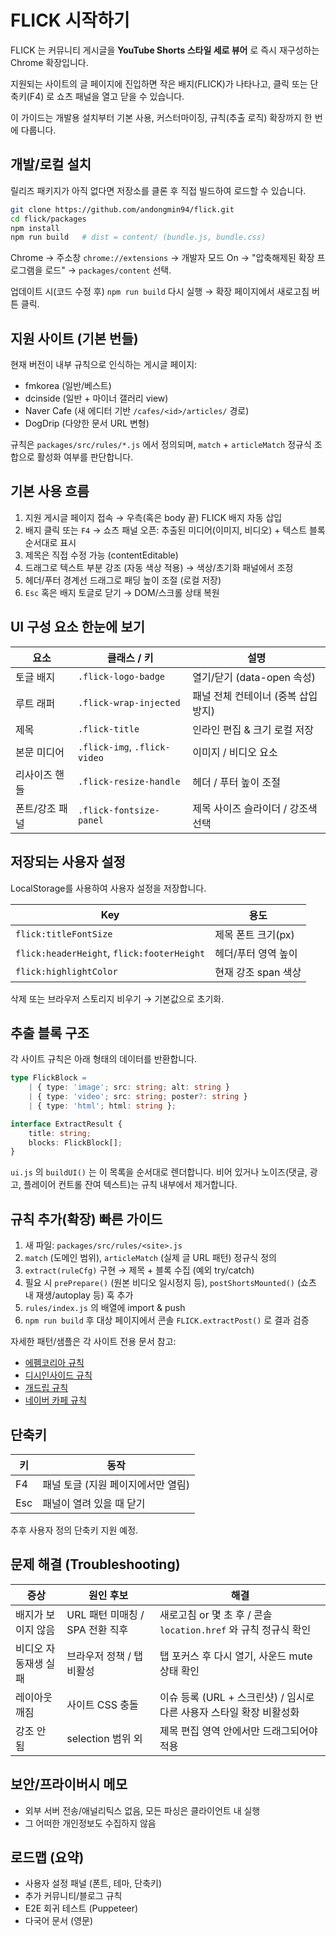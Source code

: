 # FLICK 시작하기

FLICK 는 커뮤니티 게시글을 **YouTube Shorts 스타일 세로 뷰어** 로 즉시 재구성하는 Chrome 확장입니다.

지원되는 사이트의 글 페이지에 진입하면 작은 배지(FLICK)가 나타나고, 클릭 또는 단축키(F4) 로 쇼츠 패널을 열고 닫을 수 있습니다.

이 가이드는 개발용 설치부터 기본 사용, 커스터마이징, 규칙(추출 로직) 확장까지 한 번에 다룹니다.

## 개발/로컬 설치

릴리즈 패키지가 아직 없다면 저장소를 클론 후 직접 빌드하여 로드할 수 있습니다.

```bash
git clone https://github.com/andongmin94/flick.git
cd flick/packages
npm install
npm run build   # dist = content/ (bundle.js, bundle.css)
```

Chrome → 주소창 `chrome://extensions` → 개발자 모드 On → "압축해제된 확장 프로그램을 로드" → `packages/content` 선택.

업데이트 시(코드 수정 후) `npm run build` 다시 실행 → 확장 페이지에서 새로고침 버튼 클릭.

## 지원 사이트 (기본 번들)

현재 버전이 내부 규칙으로 인식하는 게시글 페이지:

- fmkorea (일반/베스트)
- dcinside (일반 + 마이너 갤러리 view)
- Naver Cafe (새 에디터 기반 `/cafes/<id>/articles/` 경로)
- DogDrip (다양한 문서 URL 변형)

규칙은 `packages/src/rules/*.js` 에서 정의되며, `match` + `articleMatch` 정규식 조합으로 활성화 여부를 판단합니다.

## 기본 사용 흐름

1. 지원 게시글 페이지 접속 → 우측(혹은 body 끝) FLICK 배지 자동 삽입
2. 배지 클릭 또는 `F4` → 쇼츠 패널 오픈: 추출된 미디어(이미지, 비디오) + 텍스트 블록 순서대로 표시
3. 제목은 직접 수정 가능 (contentEditable)
4. 드래그로 텍스트 부분 강조 (자동 색상 적용) → 색상/초기화 패널에서 조정
5. 헤더/푸터 경계선 드래그로 패딩 높이 조절 (로컬 저장)
6. `Esc` 혹은 배지 토글로 닫기 → DOM/스크롤 상태 복원

## UI 구성 요소 한눈에 보기

| 요소 | 클래스 / 키 | 설명 |
|------|--------------|------|
| 토글 배지 | `.flick-logo-badge` | 열기/닫기 (data-open 속성) |
| 루트 래퍼 | `.flick-wrap-injected` | 패널 전체 컨테이너 (중복 삽입 방지) |
| 제목 | `.flick-title` | 인라인 편집 & 크기 로컬 저장 |
| 본문 미디어 | `.flick-img`, `.flick-video` | 이미지 / 비디오 요소 |
| 리사이즈 핸들 | `.flick-resize-handle` | 헤더 / 푸터 높이 조절 |
| 폰트/강조 패널 | `.flick-fontsize-panel` | 제목 사이즈 슬라이더 / 강조색 선택 |

## 저장되는 사용자 설정

LocalStorage를 사용하여 사용자 설정을 저장합니다.

| Key | 용도 |
|-----|------|
| `flick:titleFontSize` | 제목 폰트 크기(px) |
| `flick:headerHeight`, `flick:footerHeight` | 헤더/푸터 영역 높이 |
| `flick:highlightColor` | 현재 강조 span 색상 |

삭제 또는 브라우저 스토리지 비우기 → 기본값으로 초기화.

## 추출 블록 구조

각 사이트 규칙은 아래 형태의 데이터를 반환합니다.

```ts
type FlickBlock =
	| { type: 'image'; src: string; alt: string }
	| { type: 'video'; src: string; poster?: string }
	| { type: 'html'; html: string };

interface ExtractResult {
	title: string;
	blocks: FlickBlock[];
}
```

`ui.js` 의 `buildUI()` 는 이 목록을 순서대로 렌더합니다. 비어 있거나 노이즈(댓글, 광고, 플레이어 컨트롤 잔여 텍스트)는 규칙 내부에서 제거합니다.

## 규칙 추가(확장) 빠른 가이드

1. 새 파일: `packages/src/rules/<site>.js`
2. `match` (도메인 범위), `articleMatch` (실제 글 URL 패턴) 정규식 정의
3. `extract(ruleCfg)` 구현 → 제목 + 블록 수집 (예외 try/catch)
4. 필요 시 `prePrepare()` (원본 비디오 일시정지 등), `postShortsMounted()` (쇼츠 내 재생/autoplay 등) 훅 추가
5. `rules/index.js` 의 배열에 import & push
6. `npm run build` 후 대상 페이지에서 콘솔 `FLICK.extractPost()` 로 결과 검증

자세한 패턴/샘플은 각 사이트 전용 문서 참고:

- [에펨코리아 규칙](./fmkorea.md)
- [디시인사이드 규칙](./dcinside.md)
- [개드립 규칙](./dogdrip.md)
- [네이버 카페 규칙](./naverCafe.md)

## 단축키

| 키 | 동작 |
|----|------|
| F4 | 패널 토글 (지원 페이지에서만 열림) |
| Esc | 패널이 열려 있을 때 닫기 |

추후 사용자 정의 단축키 지원 예정.

## 문제 해결 (Troubleshooting)

| 증상 | 원인 후보 | 해결 |
|------|-----------|------|
| 배지가 보이지 않음 | URL 패턴 미매칭 / SPA 전환 직후 | 새로고침 or 몇 초 후 / 콘솔 `location.href` 와 규칙 정규식 확인 |
| 비디오 자동재생 실패 | 브라우저 정책 / 탭 비활성 | 탭 포커스 후 다시 열기, 사운드 mute 상태 확인 |
| 레이아웃 깨짐 | 사이트 CSS 충돌 | 이슈 등록 (URL + 스크린샷) / 임시로 다른 사용자 스타일 확장 비활성화 |
| 강조 안 됨 | selection 범위 외 | 제목 편집 영역 안에서만 드래그되어야 적용 |

## 보안/프라이버시 메모

- 외부 서버 전송/애널리틱스 없음, 모든 파싱은 클라이언트 내 실행
- 그 어떠한 개인정보도 수집하지 않음

## 로드맵 (요약)

- 사용자 설정 패널 (폰트, 테마, 단축키)
- 추가 커뮤니티/블로그 규칙
- E2E 회귀 테스트 (Puppeteer)
- 다국어 문서 (영문)
